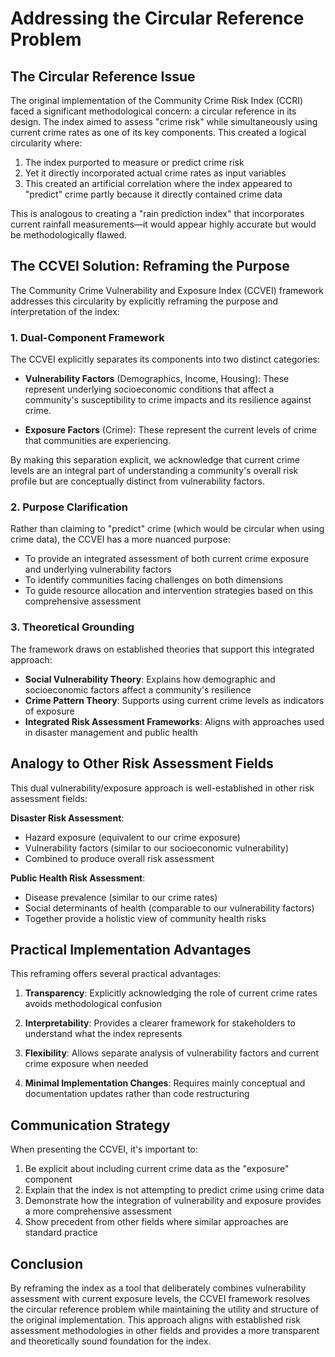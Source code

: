 # Addressing the Circular Reference Problem

## The Circular Reference Issue

The original implementation of the Community Crime Risk Index (CCRI) faced a significant methodological concern: a circular reference in its design. The index aimed to assess "crime risk" while simultaneously using current crime rates as one of its key components. This created a logical circularity where:

1. The index purported to measure or predict crime risk
2. Yet it directly incorporated actual crime rates as input variables
3. This created an artificial correlation where the index appeared to "predict" crime partly because it directly contained crime data

This is analogous to creating a "rain prediction index" that incorporates current rainfall measurements—it would appear highly accurate but would be methodologically flawed.

## The CCVEI Solution: Reframing the Purpose

The Community Crime Vulnerability and Exposure Index (CCVEI) framework addresses this circularity by explicitly reframing the purpose and interpretation of the index:

### 1. Dual-Component Framework

The CCVEI explicitly separates its components into two distinct categories:

- **Vulnerability Factors** (Demographics, Income, Housing): These represent underlying socioeconomic conditions that affect a community's susceptibility to crime impacts and its resilience against crime.

- **Exposure Factors** (Crime): These represent the current levels of crime that communities are experiencing.

By making this separation explicit, we acknowledge that current crime levels are an integral part of understanding a community's overall risk profile but are conceptually distinct from vulnerability factors.

### 2. Purpose Clarification

Rather than claiming to "predict" crime (which would be circular when using crime data), the CCVEI has a more nuanced purpose:

- To provide an integrated assessment of both current crime exposure and underlying vulnerability factors
- To identify communities facing challenges on both dimensions
- To guide resource allocation and intervention strategies based on this comprehensive assessment

### 3. Theoretical Grounding

The framework draws on established theories that support this integrated approach:

- **Social Vulnerability Theory**: Explains how demographic and socioeconomic factors affect a community's resilience
- **Crime Pattern Theory**: Supports using current crime levels as indicators of exposure
- **Integrated Risk Assessment Frameworks**: Aligns with approaches used in disaster management and public health

## Analogy to Other Risk Assessment Fields

This dual vulnerability/exposure approach is well-established in other risk assessment fields:

**Disaster Risk Assessment**:
- Hazard exposure (equivalent to our crime exposure)
- Vulnerability factors (similar to our socioeconomic vulnerability)
- Combined to produce overall risk assessment

**Public Health Risk Assessment**:
- Disease prevalence (similar to our crime rates)
- Social determinants of health (comparable to our vulnerability factors)
- Together provide a holistic view of community health risks

## Practical Implementation Advantages

This reframing offers several practical advantages:

1. **Transparency**: Explicitly acknowledging the role of current crime rates avoids methodological confusion

2. **Interpretability**: Provides a clearer framework for stakeholders to understand what the index represents

3. **Flexibility**: Allows separate analysis of vulnerability factors and current crime exposure when needed

4. **Minimal Implementation Changes**: Requires mainly conceptual and documentation updates rather than code restructuring

## Communication Strategy

When presenting the CCVEI, it's important to:

1. Be explicit about including current crime data as the "exposure" component
2. Explain that the index is not attempting to predict crime using crime data
3. Demonstrate how the integration of vulnerability and exposure provides a more comprehensive assessment
4. Show precedent from other fields where similar approaches are standard practice

## Conclusion

By reframing the index as a tool that deliberately combines vulnerability assessment with current exposure levels, the CCVEI framework resolves the circular reference problem while maintaining the utility and structure of the original implementation. This approach aligns with established risk assessment methodologies in other fields and provides a more transparent and theoretically sound foundation for the index. 